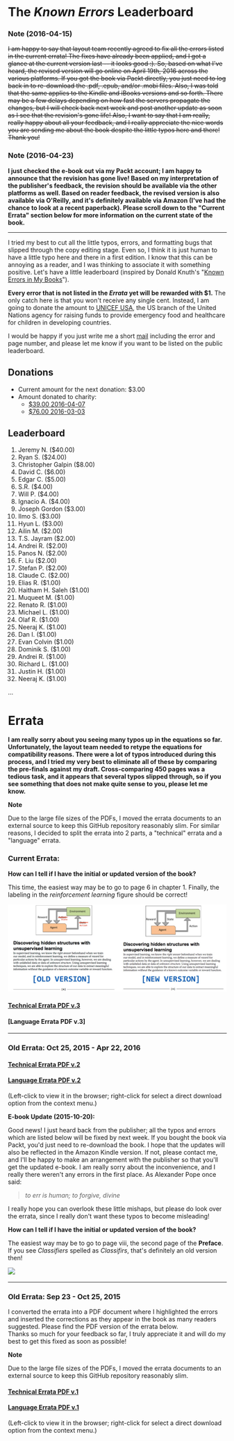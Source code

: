 The *Known Errors* Leaderboard
========================


### Note (2016-04-15)

 ~~I am happy to say that layout team recently agreed to fix all the errors listed in the current errata! The fixes have already been applied, and I got a glance at the current version last -- it looks good :). So, based on what I've heard, the revised version will go online on April 19th, 2016 across the various platforms. If you got the book via Packt directly, you just need to log back in to re-download the .pdf, .epub, and/or .mobi files. Also, I was told that the same applies to the Kindle and iBooks versions and so forth. There may be a few delays depending on how fast the servers propagate the changes, but I will check back next week and post another update as soon as I see that the revision's gone life! Also, I want to say that I am really, really happy about all your feedback, and I really appreciate the nice words you are sending me about the book despite the little typos here and there! Thank you!~~

### Note (2016-04-23)

**I just checked the e-book out via my Packt account; I am happy to announce that the revision has gone live! Based on my interpretation of the publisher's feedback, the revision should be available via the other platforms as well. Based on reader feedback, the revised version is also available via O'Reilly, and it's definitely available via Amazon (I've had the chance to look at a recent paperback). Please scroll down to the "Current Errata" section below for more information on the current state of the book.**


---

I tried my best to cut all the little typos, errors, and formatting bugs that slipped through the copy editing stage. Even so, I think it is just human to have a little typo here and there in a first edition. I know that this can be annoying as a reader, and I was thinking to associate it with something positive. Let's have a little leaderboard (inspired by Donald Knuth's "[Known Errors in My Books](http://www-cs-faculty.stanford.edu/~uno/books.html)").

**Every error that is not listed in the *Errata* yet will be rewarded with $1.**
The only catch here is that you won't receive any single cent. Instead, I am going to donate the amount to [UNICEF USA](http://www.unicefusa.org), the US branch of the United Nations agency for raising funds to provide emergency food and healthcare for children in developing countries.

I would be happy if you just write me a short [mail](mailto:mail@sebastianraschka.com) including the error and page number, and please let me know if you want to be listed on the public leaderboard.



## Donations

- Current amount for the next donation: $3.00
- Amount donated to charity:
  - [$39.00 2016-04-07](./2016-04-07-unicef.pdf)
  - [$76.00 2016-03-03](./2016-03-03-unicef.pdf)

## Leaderboard

1. Jeremy N. ($40.00)
1. Ryan S. ($24.00)
2. Christopher Galpin ($8.00)
18. David C. ($6.00)
2. Edgar C. ($5.00)
3. S.R. ($4.00)
3. Will P. ($4.00)
3. Ignacio A. ($4.00)
4. Joseph Gordon ($3.00)
6. Ilmo S. ($3.00)
7. Hyun L. ($3.00)
5. Ailin M. ($2.00)
8. T.S. Jayram ($2.00)
9. Andrei R. ($2.00)
10. Panos N. ($2.00)
19. F. Liu ($2.00)
20. Stefan P. ($2.00)
20. Claude C. ($2.00)
11. Elias R. ($1.00)
12. Haitham H. Saleh ($1.00)
13. Muqueet M. ($1.00)
14. Renato R. ($1.00)
15. Michael L. ($1.00)
16. Olaf R. ($1.00)
17. Neeraj K. ($1.00)
18. Dan I. ($1.00)
19. Evan Colvin ($1.00)
21. Dominik S. ($1.00)
22. Andrei R. ($1.00)
23. Richard L. ($1.00)
24. Justin H. ($1.00)
25. Neeraj K. ($1.00)

...

# Errata

**I am really sorry about you seeing many typos up in the equations so far. Unfortunately, the layout team needed to retype the equations for compatibility reasons. There were a lot of typos introduced during this process, and I tried my very best to eliminate all of these by comparing the pre-finals against my draft. Cross-comparing 450 pages was a tedious task, and it appears that several typos slipped through, so if you see something that does not make quite sense to you, please let me know.**


**Note**

Due to the large file sizes of the PDFs, I moved the errata documents to an external source to keep this GitHub repository reasonably slim. For similar reasons, I decided to split the errata into 2 parts, a "technical" errata and a "language" errata.

### Current Errata:


**How can I tell if I have the initial or updated version of the book?**

This time, the easiest way may be to go to page 6 in chapter 1. Finally, the labeling in the *reinforcement learning* figure should be correct!

![](./images/errata/errata_2016-04-22.jpg)


#### [Technical Errata PDF v.3](http://sebastianraschka.com/pdf/books/pymle/errata_3st_technical.pdf)

#### [Language Errata PDF v.3]
---


### Old Errata: Oct 25, 2015 - Apr 22, 2016




#### [Technical Errata PDF v.2](http://sebastianraschka.com/pdf/books/pymle/errata_2nd_technical.pdf)

#### [Language Errata PDF v.2](http://sebastianraschka.com/pdf/books/pymle/errata_2nd_language.pdf)

(Left-click to view it in the browser; right-click for select a direct download option from the context menu.)

**E-book Update (2015-10-20):**    

Good news! I just heard back from the publisher; all the typos and errors which are listed below will be fixed by next week. If you bought the book via Packt, you'd just need to re-download the book. I hope that the updates will also be reflected in the Amazon Kindle version. If not, please contact me, and I'll be happy to make an arrangement with the publisher so that you'll get the updated e-book.
I am really sorry about the inconvenience, and I really there weren't any errors in the first place. As Alexander Pope once said:

> *to err is human; to forgive, divine*

 I really hope you can overlook these little mishaps, but please do look over the errata, since I really don't want these typos to become misleading!


**How can I tell if I have the initial or updated version of the book?**

The easiest way may be to go to page viii, the second page of the **Preface**. If you see *Classifiers* spelled as *Classifirs*, that's definitely an old version then!

![](./images/errata/errata_2015-10-20.png)


---

### Old Errata: Sep 23 - Oct 25, 2015


I converted the errata into a PDF document where I highlighted the errors and inserted the corrections as they appear in the book as many readers suggested. Please find the PDF version of the errata below.  
Thanks so much for your feedback so far, I truly appreciate it and will do my best to get this fixed as soon as possible!

**Note**

Due to the large file sizes of the PDFs, I moved the errata documents to an external source to keep this GitHub repository reasonably slim.

#### [Technical Errata PDF v.1](http://sebastianraschka.com/pdf/books/pymle/errata_1st_technical.pdf)

#### [Language Errata PDF v.1](http://sebastianraschka.com/pdf/books/pymle/errata_1st_language.pdf)

(Left-click to view it in the browser; right-click for select a direct download option from the context menu.)
